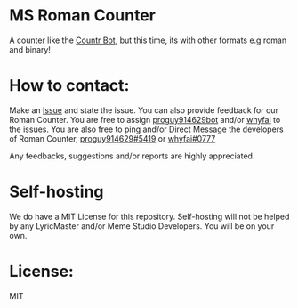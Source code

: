 # MS Roman Counter
A counter like the [Countr Bot](https://discord.com/users/467377486141980682), but this time, its with other formats e.g roman and binary!

# How to contact:
Make an [Issue](https://github.com/LyricMaster-Bot/MS-Roman-Counter/issues/new) and state the issue. You can also provide feedback for our Roman Counter. You are free to assign [proguy914629bot](https://github.com/proguy914629bot) and/or [whyfai](https://github.com/whyfai) to the issues.
You are also free to ping and/or Direct Message the developers of Roman Counter, [proguy914629#5419](https://discord.com/users/699839134709317642) or [whyfai#0777](https://discord.com/users/621266489596444672)

Any feedbacks, suggestions and/or reports are highly appreciated.

# Self-hosting
We do have a MIT License for this repository. Self-hosting will not be helped by any LyricMaster and/or Meme Studio Developers. You will be on your own.

# License:
MIT